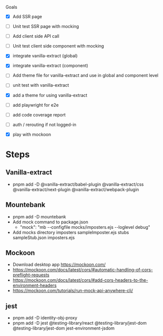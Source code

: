 Goals

- [x] Add SSR page
- [ ] Unit test SSR page with mocking
- [ ] Add client side API call
- [ ] Unit test client side component with mocking
- [x] integrate vanilla-extract (global)
- [x] integrate vanilla-extract (component)
- [ ] Add theme file for vanilla-extract and use in global and component level
- [ ] unit test with vanilla-extract
- [x] add a theme for using vanilla-extract
- [ ] add playwright for e2e
- [ ] add code coverage report
- [ ] auth / rerouting if not logged-in
- [x] play with mockoon


# Steps

## Vanilla-extract
- pnpm add -D @vanilla-extract/babel-plugin @vanilla-extract/css @vanilla-extract/next-plugin @vanilla-extract/webpack-plugin 

## Mountebank
- pnpm add -D mountebank
- Add mock command to package.json
  - "mock": "mb --configfile mocks/imposters.ejs --loglevel debug"
- Add mocks directory
  imposters
    sampleImposter.ejs
  stubs
    sampleStub.json
  imposters.ejs

## Mockoon 
- Download desktop app https://mockoon.com/
- https://mockoon.com/docs/latest/cors/#automatic-handling-of-cors-preflight-requests
- https://mockoon.com/docs/latest/cors/#add-cors-headers-to-the-environment-headers
- https://mockoon.com/tutorials/run-mock-api-anywhere-cli/

## jest
- pnpm add -D identity-obj-proxy 
- pnpm add -D jest @testing-library/react @testing-library/jest-dom @testing-library/jest-dom jest-environment-jsdom